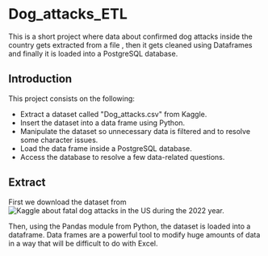 # Dog_attacks_ETL
This is a short project where data about confirmed dog attacks inside the country gets extracted from a file , then it gets cleaned using Dataframes and finally it is loaded into a PostgreSQL database.

## Introduction

This project consists on the following:


- Extract a dataset called "Dog_attacks.csv" from Kaggle.
- Insert the dataset into a data frame using Python.
- Manipulate the dataset so unnecessary data is filtered and to resolve some character issues.
- Load the data frame inside a PostgreSQL database.
- Access the database to resolve a few data-related questions.

## Extract

First we download the dataset from ![Kaggle about fatal dog attacks in the US during the 2022 year.](https://www.kaggle.com/datasets/kabhishm/fatal-dog-attacks-in-the-us-202022)


Then, using the Pandas module from Python, the dataset is loaded into a dataframe. Data frames are a powerful tool to modify huge amounts of data in a way that will be difficult to do with Excel.

